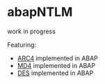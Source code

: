 # abapNTLM
work in progress

Featuring:
* [ARC4](http://en.wikipedia.org/wiki/RC4) implemented in ABAP
* [MD4](http://en.wikipedia.org/wiki/MD4) implemented in ABAP
* [DES](http://en.wikipedia.org/wiki/Data_Encryption_Standard) implemented in ABAP

